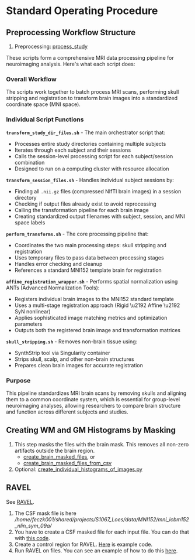 # Standard Operating Procedure

## Preprocessing Workflow Structure

 1. Preprocessing: [process_study](../../scripts/mri_modification/transform_study_dir_files.sh)

 These scripts form a comprehensive MRI data processing pipeline for neuroimaging analysis. Here's what each script does:

### Overall Workflow
The scripts work together to batch process MRI scans, performing skull stripping and registration to transform brain images into a standardized coordinate space (MNI space).

### Individual Script Functions

**`transform_study_dir_files.sh`** - The main orchestrator script that:
- Processes entire study directories containing multiple subjects
- Iterates through each subject and their sessions
- Calls the session-level processing script for each subject/session combination
- Designed to run on a computing cluster with resource allocation

**`transform_session_files.sh`** - Handles individual subject sessions by:
- Finding all `.nii.gz` files (compressed NIfTI brain images) in a session directory
- Checking if output files already exist to avoid reprocessing
- Calling the transformation pipeline for each brain image
- Creating standardized output filenames with subject, session, and MNI space labels

**`perform_transforms.sh`** - The core processing pipeline that:
- Coordinates the two main processing steps: skull stripping and registration
- Uses temporary files to pass data between processing stages
- Handles error checking and cleanup
- References a standard MNI152 template brain for registration

**`affine_registration_wrapper.sh`** - Performs spatial normalization using ANTs (Advanced Normalization Tools):
- Registers individual brain images to the MNI152 standard template
- Uses a multi-stage registration approach (Rigid \u2192 Affine \u2192 SyN nonlinear)
- Applies sophisticated image matching metrics and optimization parameters
- Outputs both the registered brain image and transformation matrices

**`skull_stripping.sh`** - Removes non-brain tissue using:
- SynthStrip tool via Singularity container
- Strips skull, scalp, and other non-brain structures
- Prepares clean brain images for accurate registration

### Purpose
This pipeline standardizes MRI brain scans by removing skulls and aligning them to a common coordinate system, which is essential for group-level neuroimaging analyses, allowing researchers to compare brain structure and function across different subjects and studies.

## Creating WM and GM Histograms by Masking
 
 1. This step masks the files with the brain mask.  This removes all non-zero artifacts outside the brain region.
     * [create_brain_masked_files](../../src/dcan/image_normalization/create_brain_masked_files.py), or
     * [create_brain_masked_files_from_csv](../../src/dcan/image_normalization/create_brain_masked_files_from_csv.py)
 3. Optional: [create_individual_histograms_of_images.py](../../src/dcan/eda/create_individual_histograms_of_images.py)
 
## RAVEL
 
See [RAVEL](https://github.com/DCAN-Labs/RAVEL/blob/master/docs/RAVEL.Rmd).

1. The CSF mask file is here 
     */home/feczk001/shared/projects/S1067_Loes/data/MNI152/mni_icbm152_nlin_sym_09a/*
2. You have to create a CSF masked file for each input file.  You can do that with [this code](../../src/dcan/image_normalization/mask_in_csf.py).
3. Create a control region for RAVEL.  [Here](https://github.com/DCAN-Labs/RAVEL/blob/master/R/dcan/create_control_region.R) is example code.
4. Run RAVEL on files.  You can see an example of how to do this [here](https://github.com/DCAN-Labs/RAVEL/blob/master/R/dcan/ravel.R).
